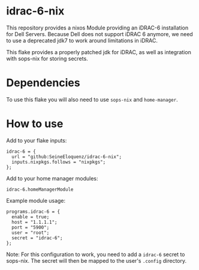 # idrac-6-nix
This repository provides a nixos Module providing an iDRAC-6 installation for Dell Servers.
Because Dell does not support iDRAC 6 anymore, we need to use a deprecated jdk7 to work around
limitations in iDRAC.

This flake provides a properly patched jdk for iDRAC, as well as integration with sops-nix
for storing secrets.

# Dependencies
To use this flake you will also need to use `sops-nix` and `home-manager`.

# How to use
Add to your flake inputs:
```
idrac-6 = {
  url = "github:SeineEloquenz/idrac-6-nix";
  inputs.nixpkgs.follows = "nixpkgs";
};
```
Add to your home manager modules:
```
idrac-6.homeManagerModule
```
Example module usage:
```
programs.idrac-6 = {
  enable = true;
  host = "1.1.1.1";
  port = "5900";
  user = "root";
  secret = "idrac-6";
};
```
Note:
For this configuration to work, you need to add a `idrac-6` secret to sops-nix.
The secret will then be mapped to the user's `.config` directory.
